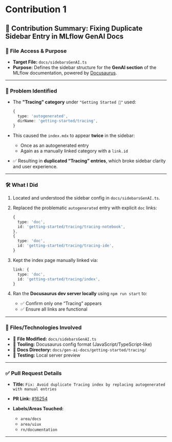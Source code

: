 # Contribution 1

## 🧾 Contribution Summary: Fixing Duplicate Sidebar Entry in MLflow GenAI Docs

### 📂 **File Access & Purpose**

* **Target File:** `docs/sidebarsGenAI.ts`
* **Purpose:** Defines the sidebar structure for the **GenAI section** of the MLflow documentation, powered by [Docusaurus](https://docusaurus.io/).

---

### 🎯 **Problem Identified**

* The **"Tracing" category** under `"Getting Started 🚀"` used:

  ```ts
  {
    type: 'autogenerated',
    dirName: 'getting-started/tracing',
  }
  ```

* This caused the `index.mdx` to appear **twice** in the sidebar:

  * Once as an autogenerated entry
  * Again as a manually linked category with a `link.id`

* ✅ Resulting in **duplicated “Tracing” entries**, which broke sidebar clarity and user experience.

---

### 🛠️ **What I Did**

1. Located and understood the sidebar config in `docs/sidebarsGenAI.ts`.
2. Replaced the problematic `autogenerated` entry with explicit `doc` links:

   ```ts
   {
     type: 'doc',
     id: 'getting-started/tracing/tracing-notebook',
   },
   {
     type: 'doc',
     id: 'getting-started/tracing/tracing-ide',
   }
   ```
3. Kept the index page manually linked via:

   ```ts
   link: {
     type: 'doc',
     id: 'getting-started/tracing/index',
   }
   ```
4. Ran the **Docusaurus dev server locally** using `npm run start` to:

   * ✅ Confirm only one “Tracing” appears
   * ✅ Ensure all links are functional

---

### 🧾 **Files/Technologies Involved**

* 📄 **File Modified:** `docs/sidebarsGenAI.ts`
* 🧠 **Tooling:** Docusaurus config format (JavaScript/TypeScript-like)
* 📁 **Docs Directory:** `docs/gen-ai-docs/getting-started/tracing/`
* 🧪 **Testing:** Local server preview

---

### ✅ **Pull Request Details**

* **Title:** `Fix: Avoid duplicate Tracing index by replacing autogenerated with manual entries`
* **PR Link:** [#16254](https://github.com/mlflow/mlflow/pull/16254)
* **Labels/Areas Touched:**

  * `area/docs`
  * `area/uiux`
  * `rn/documentation`

---


